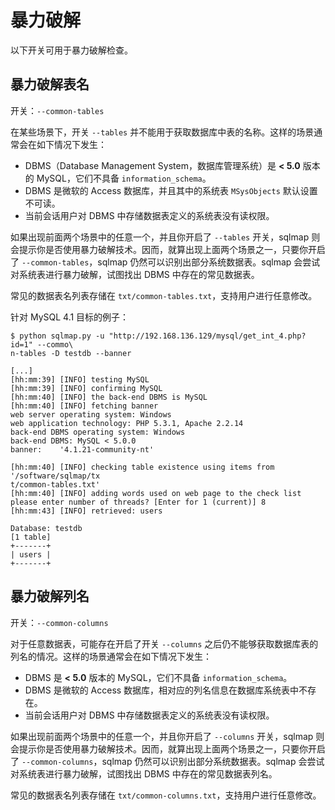 # 暴力破解

以下开关可用于暴力破解检查。

## 暴力破解表名

开关：`--common-tables`

在某些场景下，开关 `--tables` 并不能用于获取数据库中表的名称。这样的场景通常会在如下情况下发生：

* DBMS（Database Management System，数据库管理系统）是 **< 5.0** 版本的 MySQL，它们不具备 `information_schema`。
* DBMS 是微软的 Access 数据库，并且其中的系统表 `MSysObjects` 默认设置不可读。
* 当前会话用户对 DBMS 中存储数据表定义的系统表没有读权限。

如果出现前面两个场景中的任意一个，并且你开启了 `--tables` 开关，sqlmap 则会提示你是否使用暴力破解技术。因而，就算出现上面两个场景之一，只要你开启了 `--common-tables`，sqlmap 仍然可以识别出部分系统数据表。sqlmap 会尝试对系统表进行暴力破解，试图找出 DBMS 中存在的常见数据表。

常见的数据表名列表存储在 `txt/common-tables.txt`，支持用户进行任意修改。

针对 MySQL 4.1 目标的例子：

```shell
$ python sqlmap.py -u "http://192.168.136.129/mysql/get_int_4.php?id=1" --commo\
n-tables -D testdb --banner

[...]
[hh:mm:39] [INFO] testing MySQL
[hh:mm:39] [INFO] confirming MySQL
[hh:mm:40] [INFO] the back-end DBMS is MySQL
[hh:mm:40] [INFO] fetching banner
web server operating system: Windows
web application technology: PHP 5.3.1, Apache 2.2.14
back-end DBMS operating system: Windows
back-end DBMS: MySQL < 5.0.0
banner:    '4.1.21-community-nt'

[hh:mm:40] [INFO] checking table existence using items from '/software/sqlmap/tx
t/common-tables.txt'
[hh:mm:40] [INFO] adding words used on web page to the check list
please enter number of threads? [Enter for 1 (current)] 8
[hh:mm:43] [INFO] retrieved: users

Database: testdb
[1 table]
+-------+
| users |
+-------+
```

## 暴力破解列名

开关：`--common-columns`

对于任意数据表，可能存在开启了开关 `--columns` 之后仍不能够获取数据库表的列名的情况。这样的场景通常会在如下情况下发生：

* DBMS 是 **< 5.0** 版本的 MySQL，它们不具备 `information_schema`。
* DBMS 是微软的 Access 数据库，相对应的列名信息在数据库系统表中不存在。
* 当前会话用户对 DBMS 中存储数据表定义的系统表没有读权限。

如果出现前面两个场景中的任意一个，并且你开启了 `--columns` 开关，sqlmap 则会提示你是否使用暴力破解技术。因而，就算出现上面两个场景之一，只要你开启了 `--common-columns`，sqlmap 仍然可以识别出部分系统数据表。sqlmap 会尝试对系统表进行暴力破解，试图找出 DBMS 中存在的常见数据表列名。

常见的数据表名列表存储在 `txt/common-columns.txt`，支持用户进行任意修改。
